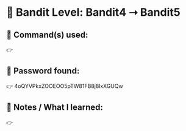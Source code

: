 # 🔐 Bandit Level: Bandit4 ➝ Bandit5
## 📂 Command(s) used:
👉 

## 📄 Password found:
👉 4oQYVPkxZOOEOO5pTW81FB8j8lxXGUQw

## 🧠 Notes / What I learned:
👉
